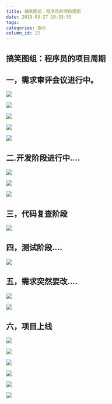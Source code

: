 ```yaml
---
title: 搞笑图组：程序员的项目周期
date: 2019-03-27 18:33:55
tags:
categories: 娱乐
column_id: 22
---
```


## 搞笑图组：程序员的项目周期



## 一，需求审评会议进行中。



![](http://pic1.zhoujie16.cn/006tKfTcly1g1hjbd9alij30hs06a0th.jpg)



![](http://pic1.zhoujie16.cn/006tKfTcly1g1hjc2d1ayj30hs0763zl.jpg)





![](http://pic1.zhoujie16.cn/006tKfTcly1g1hjdu6qazj30hs08qt9n.jpg)



![](http://pic1.zhoujie16.cn/006tKfTcly1g1hje6k42gj30gx06y3zf.jpg)





![](http://pic1.zhoujie16.cn/006tKfTcly1g1hjefmwc7j30eq09ygmp.jpg)





## 二.开发阶段进行中….



![](http://pic1.zhoujie16.cn/006tKfTcly1g1hjf2uu68j30cc0b40tk.jpg)



![](http://pic1.zhoujie16.cn/006tKfTcly1g1hjffwcv4j30cu070t9d.jpg)



![](http://pic1.zhoujie16.cn/006tKfTcly1g1hjk27jgwg308k06lu0x.gif)





## 三，代码复查阶段





![](http://pic1.zhoujie16.cn/006tKfTcly1g1hjftrvkkj30bv04sgm3.jpg)





## 四，测试阶段….



![](http://pic1.zhoujie16.cn/006tKfTcly1g1hjg2ddn6j30dj0azjsg.jpg)



## 五，需求突然要改….



![](http://pic1.zhoujie16.cn/006tKfTcly1g1hjgb4qb7j30ei04gmxs.jpg)



![](http://pic1.zhoujie16.cn/006tKfTcly1g1hjgmju7qj308l04vglx.jpg)



## 六，项目上线



![](http://pic1.zhoujie16.cn/006tKfTcly1g1hjgsx6e5j30bm05w74w.jpg)

![](http://pic1.zhoujie16.cn/006tKfTcly1g1hjh32fmtj30fs0eedip.jpg)



![](http://pic1.zhoujie16.cn/006tKfTcly1g1hjh9nkb0j30cu099t9a.jpg)

![](http://pic1.zhoujie16.cn/006tKfTcly1g1hjhgsi1vj308805qmxi.jpg)



![](http://pic1.zhoujie16.cn/006tKfTcly1g1hjltwakug30dc0a0due.gif)









![](http://pic1.zhoujie16.cn/006tKfTcly1g1hjl8486uj309h00i0sm.jpg)
